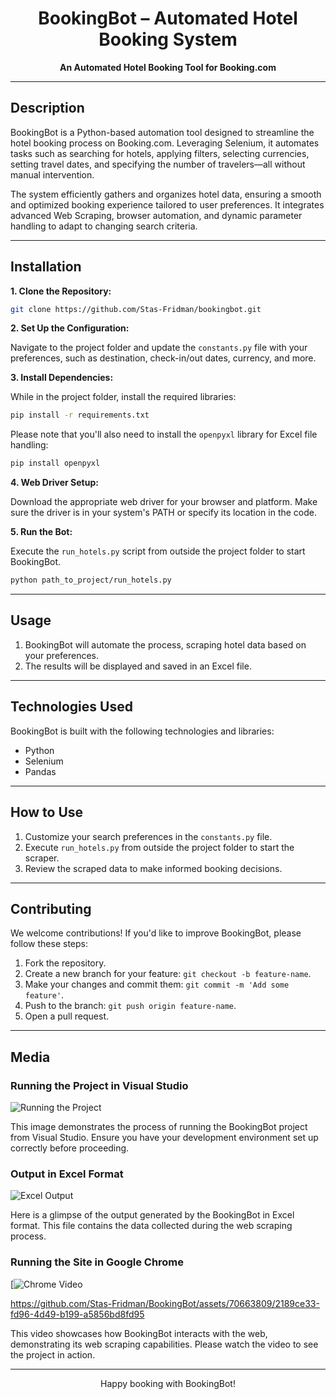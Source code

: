 
<h1 align="center">BookingBot – Automated Hotel Booking System</h1>

<p align="center">
  <b>An Automated Hotel Booking Tool for Booking.com</b>
</p>


---

## Description

BookingBot is a Python-based automation tool designed to streamline the hotel booking process on Booking.com. Leveraging Selenium, it automates tasks such as searching for hotels, applying filters, selecting currencies, setting travel dates, and specifying the number of travelers—all without manual intervention.

The system efficiently gathers and organizes hotel data, ensuring a smooth and optimized booking experience tailored to user preferences. It integrates advanced Web Scraping, browser automation, and dynamic parameter handling to adapt to changing search criteria.

---

## Installation

**1. Clone the Repository:**

```bash
git clone https://github.com/Stas-Fridman/bookingbot.git
```

**2. Set Up the Configuration:**

Navigate to the project folder and update the `constants.py` file with your preferences, such as destination, check-in/out dates, currency, and more.

**3. Install Dependencies:**

While in the project folder, install the required libraries:

```bash
pip install -r requirements.txt
```

Please note that you'll also need to install the `openpyxl` library for Excel file handling:

```bash
pip install openpyxl
```

**4. Web Driver Setup:**

Download the appropriate web driver for your browser and platform. Make sure the driver is in your system's PATH or specify its location in the code.

**5. Run the Bot:**

Execute the `run_hotels.py` script from outside the project folder to start BookingBot.

```bash
python path_to_project/run_hotels.py
```

---

## Usage

1. BookingBot will automate the process, scraping hotel data based on your preferences.
2. The results will be displayed and saved in an Excel file.

---

## Technologies Used

BookingBot is built with the following technologies and libraries:

- Python
- Selenium
- Pandas

---

## How to Use

1. Customize your search preferences in the `constants.py` file.
2. Execute `run_hotels.py` from outside the project folder to start the scraper.
3. Review the scraped data to make informed booking decisions.

---

## Contributing

We welcome contributions! If you'd like to improve BookingBot, please follow these steps:

1. Fork the repository.
2. Create a new branch for your feature: `git checkout -b feature-name`.
3. Make your changes and commit them: `git commit -m 'Add some feature'`.
4. Push to the branch: `git push origin feature-name`.
5. Open a pull request.

---

## Media

### Running the Project in Visual Studio
![Running the Project](https://github.com/Stas-Fridman/BookingBot/assets/70663809/4f2f3a9a-a562-41d9-a287-187d87810691)

This image demonstrates the process of running the BookingBot project from Visual Studio. Ensure you have your development environment set up correctly before proceeding.

### Output in Excel Format
![Excel Output](https://github.com/Stas-Fridman/BookingBot/assets/70663809/78009ced-10aa-4fbd-a474-757b1c288e2b)

Here is a glimpse of the output generated by the BookingBot in Excel format. This file contains the data collected during the web scraping process.

### Running the Site in Google Chrome
[![Chrome Video](https://www.youtube.com/watch?v=your_video_id)

https://github.com/Stas-Fridman/BookingBot/assets/70663809/2189ce33-fd96-4d49-b199-a5856bd8fd95


This video showcases how BookingBot interacts with the web, demonstrating its web scraping capabilities. Please watch the video to see the project in action.

---
<p align="center">
  Happy booking with BookingBot!
</p>
